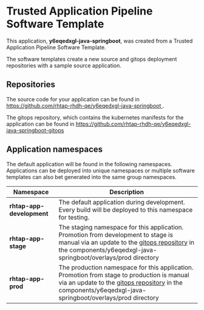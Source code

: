 # Trusted Application Pipeline Software Template

This application, **y6eqedxgl-java-springboot**, was created from a Trusted Application Pipeline Software Template.

The software templates create a new source and gitops deployment repositories with a sample source application. 

## Repositories

The source code for your application can be found in [https://github.com/rhtap-rhdh-qe/y6eqedxgl-java-springboot ](https://github.com/rhtap-rhdh-qe/y6eqedxgl-java-springboot ).
 
The gitops repository, which contains the kubernetes manifests for the application can be found in 
[https://github.com/rhtap-rhdh-qe/y6eqedxgl-java-springboot-gitops ](https://github.com/rhtap-rhdh-qe/y6eqedxgl-java-springboot-gitops ) 

## Application namespaces 

The default application will be found in the following namespaces. Applications can be deployed into unique namespaces or multiple software templates can also bet generated into the same group namespaces.  

|  Namespace   |  Description   |  
| -------- | -------- |   
| **rhtap-app-development** | The default application during development. Every build will be deployed to this namespace for testing. | 
| **rhtap-app-stage** | The staging namespace for this application. Promotion from development to stage is manual via an update to the [gitops repository](https://github.com/rhtap-rhdh-qe/y6eqedxgl-java-springboot-gitops ) in the components/y6eqedxgl-java-springboot/overlays/prod directory |  
| **rhtap-app-prod** | The production namespace for this application. Promotion from stage to production is manual via an update to the [gitops repository](https://github.com/rhtap-rhdh-qe/y6eqedxgl-java-springboot-gitops ) in the components/y6eqedxgl-java-springboot/overlays/prod directory | 
